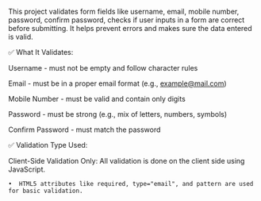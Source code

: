 This project validates form fields like username, email, mobile number, password, confirm password, checks if user inputs in a form are correct before submitting. It helps prevent errors and makes sure the data entered is valid. 

✅ What It Validates:

Username - must not be empty and follow character rules

Email - must be in a proper email format (e.g., example@mail.com)

Mobile Number - must be valid and contain only digits

Password - must be strong (e.g., mix of letters, numbers, symbols)

Confirm Password - must match the password

✅ Validation Type Used:

Client-Side Validation Only: All validation is done on the client side using JavaScript.

    •  HTML5 attributes like required, type="email", and pattern are used for basic validation.


